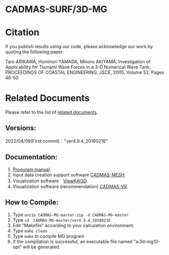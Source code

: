 # CADMAS-SURF/3D-MG

# Citation

If you publish results using our code, please acknowledge our work by quoting the following paper:

Taro ARIKAWA, Huminori YAMADA, Minoru AKIYAMA, Investigation of Applicability for Tsunami Wave Forces in a 3-D Numerical Wave Tank, PROCEEDINGS OF COASTAL ENGINEERING, JSCE, 2005, Volume 52, Pages 46-50

# Related Documents

Please refer to the list of [related documents](/RelatedDocuments.md).

## Versions:  
 2022/04/09(First commit)："ver4.9.4_20180216"

## Documentation:
 1.  [Proguram manual](/Manuals/CADMAS-surf3D_Manual.pdf).
 2.  Input data creation support software [CADMAS-MESH](https://github.com/CADMAS-SURF/CADMAS-MESH).
 3.  Visualization software　[ViewKAI3D](https://github.com/CADMAS-SURF/Viewkai).
 4.  Visualization software (recommendation) [CADMAS-VR](https://github.com/CADMAS-SURF/CADMAS-VR).

## How to Compile:
 1. Type `unzip CADMAS-MG-master.zip -d CADMAS-MG-master`
 2. Type `cd  CADMAS-MG-master/ver4.9.4_20180216`
 3. Edit "Makefile" according to your calculation environment.
 4. Type `make clean`
 5. Type `make` to compile MG program
 6. If the compilation is successful, an executable file named "a.3d-mg10-opt" will be generated.
